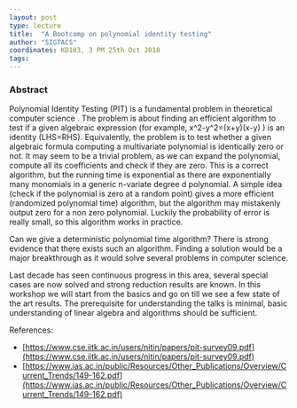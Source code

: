 ```yaml
---
layout: post
type: lecture
title:  "A Bootcamp on polynomial identity testing"
author: "SIGTACS"
coordinates: KD103, 3 PM 25th Oct 2018
tags: 
---
```

### Abstract

Polynomial Identity Testing (PIT) is a fundamental problem in theoretical computer science . The problem is about finding an efficient algorithm to test if a given algebraic expression (for example, x^2-y^2=(x+y)(x-y) ) is an identity (LHS=RHS). Equivalently, the problem is to test whether a given algebraic formula computing a multivariate polynomial is identically zero or not. It may seem to be a trivial problem, as we can expand the polynomial, compute all its coefficients and check if they are zero. This is a correct algorithm, but the running time is exponential as there are exponentially many monomials in a generic n-variate degree d polynomial. A simple idea (check if the polynomial is zero at a random point) gives a more efficient (randomized polynomial time) algorithm, but the algorithm may mistakenly output zero for a non zero polynomial. Luckily the probability of error is really small, so this algorithm works in practice.

Can we give a deterministic polynomial time algorithm? There is strong evidence that there exists such an algorithm. Finding a solution would be a major breakthrough as it would solve several problems in computer science.

Last decade has seen continuous progress in this area, several special cases are now solved and strong reduction results are known. In this workshop we will start from the basics and go on till we see a few state of the art results. The prerequisite for understanding the talks is minimal, basic understanding of linear algebra and algorithms should be sufficient.

References:
* [https://www.cse.iitk.ac.in/users/nitin/papers/pit-survey09.pdf](https://www.cse.iitk.ac.in/users/nitin/papers/pit-survey09.pdf)
* [https://www.ias.ac.in/public/Resources/Other_Publications/Overview/Current_Trends/149-162.pdf](https://www.ias.ac.in/public/Resources/Other_Publications/Overview/Current_Trends/149-162.pdf)
